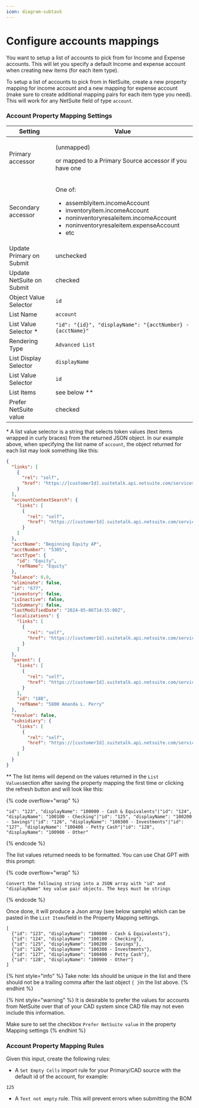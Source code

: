 ```yaml
---
icon: diagram-subtask
---
```


# Configure accounts mappings

You want to setup a list of accounts to pick from for Income and Expense accounts. This will let you specify a default Income and expense account when creating new items (for each item type).

To setup a list of accounts to pick from in NetSuite, create a new property mapping for income account and a new mapping for expense account (make sure to create additional mapping pairs for each item type you need). This will work for any NetSuite field of type `account`.

### Account Property Mapping Settings

| Setting                   | Value                                                                                                                                                                                                  |
| ------------------------- | ------------------------------------------------------------------------------------------------------------------------------------------------------------------------------------------------------ |
| Primary accessor          | <p>(unmapped) </p><p>or mapped to a Primary Source accessor if you have one</p>                                                                                                                        |
| Secondary accessor        | <p>One of: </p><ul><li>assemblyitem.incomeAccount</li><li>inventoryitem.incomeAccount</li><li>noninventoryresaleitem.incomeAccount</li><li>noninventoryresaleitem.expenseAccount</li><li>etc</li></ul> |
| Update Primary on Submit  | unchecked                                                                                                                                                                                              |
| Update NetSuite on Submit | checked                                                                                                                                                                                                |
| Object Value Selector     | `id`                                                                                                                                                                                                   |
| List Name                 | `account`                                                                                                                                                                                              |
| List Value Selector \*    | `"id": "{id}", "displayName": "{acctNumber} - {acctName}"`                                                                                                                                             |
| Rendering Type            | `Advanced List`                                                                                                                                                                                        |
| List Display Selector     | `displayName`                                                                                                                                                                                          |
| List Value Selector       | `id`                                                                                                                                                                                                   |
| List Items                |  see below \*\*                                                                                                                                                                                        |
| Prefer NetSuite value     | checked                                                                                                                                                                                                |

\* A list value selector is a string that selects token values (text items wrapped in curly braces) from the returned JSON object. In our example above, when specifying the list name of `account`, the object returned for each list may look something like this:

```json
{
  "links": [
    {
      "rel": "self",
      "href": "https://[customerId].suitetalk.api.netsuite.com/services/rest/record/v1/account/677"
    }
  ],
  "accountContextSearch": {
    "links": [
      {
        "rel": "self",
        "href": "https://[customerId].suitetalk.api.netsuite.com/services/rest/record/v1/account/677/accountContextSearch"
      }
    ]
  },
  "acctName": "Beginning Equity AP",
  "acctNumber": "5305",
  "acctType": {
    "id": "Equity",
    "refName": "Equity"
  },
  "balance": 0.0,
  "eliminate": false,
  "id": "677",
  "inventory": false,
  "isInactive": false,
  "isSummary": false,
  "lastModifiedDate": "2024-05-06T14:55:00Z",
  "localizations": {
    "links": [
      {
        "rel": "self",
        "href": "https://[customerId].suitetalk.api.netsuite.com/services/rest/record/v1/account/677/localizations"
      }
    ]
  },
  "parent": {
    "links": [
      {
        "rel": "self",
        "href": "https://[customerId].suitetalk.api.netsuite.com/services/rest/record/v1/account/188"
      }
    ],
    "id": "188",
    "refName": "5800 Amanda L. Perry"
  },
  "revalue": false,
  "subsidiary": {
    "links": [
      {
        "rel": "self",
        "href": "https://[customerId].suitetalk.api.netsuite.com/services/rest/record/v1/account/677/subsidiary"
      }
    ]
  }
}
```

\*\* The list items will depend on the values returned in the `List Values`section after saving the property mapping the first time or clicking the refresh button and will look like this:

{% code overflow="wrap" %}
```
"id": "123", "displayName": "100000 - Cash & Equivalents"|"id": "124", "displayName": "100100 - Checking"|"id": "125", "displayName": "100200 - Savings"|"id": "126", "displayName": "100300 - Investments"|"id": "127", "displayName": "100400 - Petty Cash"|"id": "128", "displayName": "100900 - Other"
```
{% endcode %}

The list values returned needs to be formatted. You can use Chat GPT with this prompt:

{% code overflow="wrap" %}
```
Convert the following string into a JSON array with "id" and "displayName" key value pair objects. The keys must be strings
```
{% endcode %}

Once done, it will produce a Json array (see below sample) which can be pasted in the `List Items`field in the Property Mapping settings.

```
[
  {"id": "123", "displayName": "100000 - Cash & Equivalents"},
  {"id": "124", "displayName": "100100 - Checking"},
  {"id": "125", "displayName": "100200 - Savings"},
  {"id": "126", "displayName": "100300 - Investments"},
  {"id": "127", "displayName": "100400 - Petty Cash"},
  {"id": "128", "displayName": "100900 - Other"}
]
```

{% hint style="info" %}
Take note: Ids should be unique in the list and there should not be a trailing comma after the last object `{ }`in the list above.
{% endhint %}

{% hint style="warning" %}
It is desirable to prefer the values for accounts from NetSuite over that of your CAD system since CAD file may not even include this information.&#x20;

Make sure to set the checkbox `Prefer NetSuite value` in the property Mapping settings
{% endhint %}

### Account Property Mapping Rules

Given this input, create the following rules:

* A `Set Empty Cells` import rule for your Primary/CAD source with the default id of the account, for example:

```
125
```

* A `Text not empty` rule. This will prevent errors when submitting the BOM

